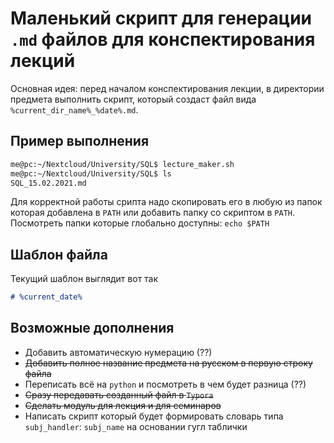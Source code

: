# Маленький скрипт для генерации `.md` файлов для конспектирования лекций

Основная идея: перед началом конспектирования лекции, в директории предмета выполнить скрипт, который создаст файл вида `%current_dir_name%_%date%.md`.

## Пример выполнения

```bash
me@pc:~/Nextcloud/University/SQL$ lecture_maker.sh
me@pc:~/Nextcloud/University/SQL$ ls
SQL_15.02.2021.md
```

Для корректной работы срипта надо скопировать его в любую из папок которая добавлена в `PATH` или добавить папку со скриптом в `PATH`. Посмотреть папки которые глобально доступны: `echo $PATH`

## Шаблон файла

Текущий шаблон выглядит вот так

```markdown
# %current_date%


```

## Возможные дополнения

- Добавить автоматическую нумерацию (??)
- ~~Добавить полное название предмета на русском в первую строку файла~~
- Переписать всё на `python` и посмотреть в чем будет разница (??)
- ~~Сразу передавать созданный файл в `Typora`~~
- ~~Сделать модуль для лекция и для семинаров~~
- Написать скрипт который будет формировать словарь типа `subj_handler`: `subj_name` на основании гугл таблички
